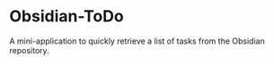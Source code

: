 # Obsidian-ToDo
A mini-application to quickly retrieve a list of tasks from the Obsidian repository.
